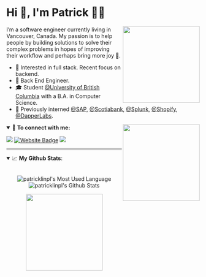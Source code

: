 # Hi 👋, I'm Patrick 👨‍💻

<img align='right' src='https://media.giphy.com/media/3o7bufrhglm1BTsfra/giphy.gif' width='200'>

I’m a software engineer currently living in Vancouver, Canada. My passion is to help people by building solutions to solve their complex problems in hopes of improving their workflow and perhaps bring more joy 😬.

- 🧐 Interested in full stack. Recent focus on backend.
- 💼 Back End Engineer. 
- 🎓 Student [@University of British Columbia](https://www.ubc.ca/) with a B.A. in Computer Science.
- 👦 Previously interned [@SAP](https://github.com/sap), [@Scotiabank](https://github.com/scotiabank), [@Splunk](https://github.com/splunk), [@Shopify](https://github.com/shopify), [@DapperLabs](https://github.com/Dapperlabs).

<img align='right' src='https://media.giphy.com/media/9PwWklO9tSELtIhBka/giphy.gif' width='200'>

<details open>
<summary>🤝 <b>To connect with me:</b></summary>

<p align = "center">

[<img src="https://img.shields.io/badge/email-%231877F2.svg?&style=for-the-badge&logo=microsoft-outlook&logoColor=white" />](mailto:patricklinpl@hotmail.com) 
[![Website Badge](https://img.shields.io/badge/-website-e34f26?style=for-the-badge&logo=HTML5&logoColor=white&link=https://jayraj.co.in/)](https://patricklinpl.github.io/)
[<img src="https://img.shields.io/badge/linkedin-%230077B5.svg?&style=for-the-badge&logo=linkedin&logoColor=white" />](https://www.linkedin.com/in/patricklinpl/)

</p>

</details>

---

<details open>
 <summary> 📈 <b>My Github Stats</b>: </summary>

<br>

<p align="center">
  <img align="center" src="https://github-readme-stats.vercel.app/api/top-langs/?username=patricklinpl&hide_langs_below=1&line_height=27&layout=compact"    alt="patricklinpl's Most Used Language"/>
  <img align="center" src="https://github-readme-stats.vercel.app/api?username=patricklinpl&count_private=true&show_icons=true&include_all_commits=true&line_height=21" alt="patricklinpl's Github Stats"/>
</p>

<p align = "center">
<img align='center' src='https://media.giphy.com/media/xBzJL8IAjDktZywKee/giphy.gif' width='200'>
</p>
